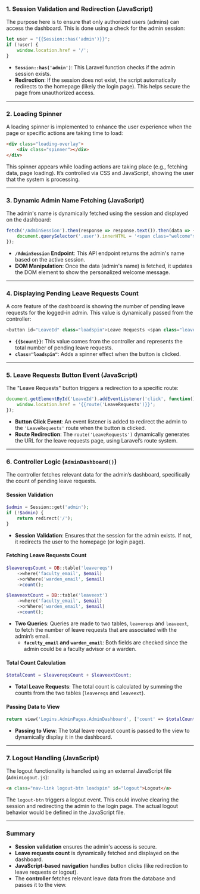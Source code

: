 ### 1. **Session Validation and Redirection (JavaScript)**

The purpose here is to ensure that only authorized users (admins) can access the dashboard. This is done using a check for the admin session:
```js
let user = "{{Session::has('admin')}}";
if (!user) {
    window.location.href = '/';
}
```
- **`Session::has('admin')`**: This Laravel function checks if the admin session exists.
- **Redirection**: If the session does not exist, the script automatically redirects to the homepage (likely the login page). This helps secure the page from unauthorized access.

---

### 2. **Loading Spinner**

A loading spinner is implemented to enhance the user experience when the page or specific actions are taking time to load:
```html
<div class="loading-overlay">
    <div class="spinner"></div>
</div>
```
This spinner appears while loading actions are taking place (e.g., fetching data, page loading). It’s controlled via CSS and JavaScript, showing the user that the system is processing.

---

### 3. **Dynamic Admin Name Fetching (JavaScript)**

The admin's name is dynamically fetched using the session and displayed on the dashboard:
```js
fetch('/AdminSession').then(response => response.text()).then(data => {
    document.querySelector('.user').innerHTML = '<span class="welcome">Welcome</span>, ' + data;
});
```
- **`/AdminSession` Endpoint**: This API endpoint returns the admin's name based on the active session.
- **DOM Manipulation**: Once the data (admin's name) is fetched, it updates the DOM element to show the personalized welcome message.

---

### 4. **Displaying Pending Leave Requests Count**

A core feature of the dashboard is showing the number of pending leave requests for the logged-in admin. This value is dynamically passed from the controller:
```php
<button id="LeaveId" class="loadspin">Leave Requests <span class="leave_count">{{$count}}</span> </button>
```
- **`{{$count}}`**: This value comes from the controller and represents the total number of pending leave requests.
- **`class="loadspin"`**: Adds a spinner effect when the button is clicked.

---

### 5. **Leave Requests Button Event (JavaScript)**

The "Leave Requests" button triggers a redirection to a specific route:
```js
document.getElementById('LeaveId').addEventListener('click', function() {
    window.location.href = '{{route('LeaveRequests')}}';
});
```
- **Button Click Event**: An event listener is added to redirect the admin to the `'LeaveRequests'` route when the button is clicked.
- **Route Redirection**: The `route('LeaveRequests')` dynamically generates the URL for the leave requests page, using Laravel’s route system.

---

### 6. **Controller Logic (`AdminDashboard()`)**

The controller fetches relevant data for the admin’s dashboard, specifically the count of pending leave requests.

#### **Session Validation**
```php
$admin = Session::get('admin');
if (!$admin) {
    return redirect('/');
}
```
- **Session Validation**: Ensures that the session for the admin exists. If not, it redirects the user to the homepage (or login page).

#### **Fetching Leave Requests Count**
```php
$leavereqsCount = DB::table('leavereqs')
    ->where('faculty_email', $email)
    ->orWhere('warden_email', $email)
    ->count();

$leaveextCount = DB::table('leaveext')
    ->where('faculty_email', $email)
    ->orWhere('warden_email', $email)
    ->count();
```
- **Two Queries**: Queries are made to two tables, `leavereqs` and `leaveext`, to fetch the number of leave requests that are associated with the admin’s email.
  - **`faculty_email` and `warden_email`**: Both fields are checked since the admin could be a faculty advisor or a warden.
  
#### **Total Count Calculation**
```php
$totalCount = $leavereqsCount + $leaveextCount;
```
- **Total Leave Requests**: The total count is calculated by summing the counts from the two tables (`leavereqs` and `leaveext`).

#### **Passing Data to View**
```php
return view('Logins.AdminPages.AdminDashboard', ['count' => $totalCount]);
```
- **Passing to View**: The total leave request count is passed to the view to dynamically display it in the dashboard.

---

### 7. **Logout Handling (JavaScript)**

The logout functionality is handled using an external JavaScript file (`AdminLogout.js`):
```html
<a class="nav-link logout-btn loadspin" id="logout">Logout</a>
```
The `logout-btn` triggers a logout event. This could involve clearing the session and redirecting the admin to the login page. The actual logout behavior would be defined in the JavaScript file.

---

### Summary

- **Session validation** ensures the admin's access is secure.
- **Leave requests count** is dynamically fetched and displayed on the dashboard.
- **JavaScript-based navigation** handles button clicks (like redirection to leave requests or logout).
- The **controller** fetches relevant leave data from the database and passes it to the view.
